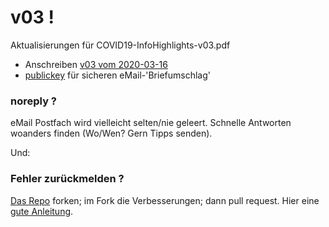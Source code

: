 # v03 !

Aktualisierungen für COVID19-InfoHighlights-v03.pdf

* Anschreiben [v03 vom 2020-03-16](anschreiben.md)
* [publickey](encrypt-emails__publickey__iq100__fingerprint-thumb-0xF8C14082.asc) für sicheren eMail-'Briefumschlag'

### noreply ?
eMail Postfach wird vielleicht selten/nie geleert. Schnelle Antworten woanders finden (Wo/Wen? Gern Tipps senden). 

Und:

### Fehler zurückmelden ?
[Das Repo](https://github.com/iq100/covid19) forken; im Fork die Verbesserungen; dann pull request. Hier eine [gute Anleitung](https://guides.github.com/activities/forking/).
